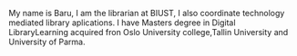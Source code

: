 My name is Baru, I am the librarian at BIUST, I also coordinate technology mediated library aplications. I have Masters degree in Digital LibraryLearning acquired fron Oslo University college,Tallin University and University of Parma.
